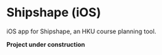 # Shipshape (iOS)

iOS app for Shipshape, an HKU course planning tool.

**Project under construction**
